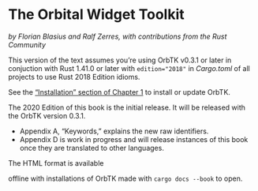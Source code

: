 # The Orbital Widget Toolkit

*by Florian Blasius and Ralf Zerres, with contributions from the Rust Community*

This version of the text assumes you’re using OrbTK v0.3.1 or later in
conjuction with Rust 1.41.0 or later with `edition="2018"` in *Cargo.toml*
of all projects to use Rust 2018 Edition idioms.

See the [“Installation” section of Chapter 1][install]<!-- ignore -->
to install or update OrbTK.

The 2020 Edition of this book is the initial release. It will be released with
the OrbTK version 0.3.1.

- Appendix A, “Keywords,” explains the new raw identifiers.
- Appendix D is work in progress and will release instances of this book
  once they are translated to other languages.

The HTML format is available
<!---
online at [https://doc.orbtk.org/stable/book/](https://doc.orbtk.org/stable/book/) and
-->
offline with installations of OrbTK made with `cargo docs --book` to open.

<!---
This text is available in [paperback and ebook format from No Starch Press][nsprust].
-->

[install]: ch01-01-installation.html
[nsprust]: https://nostarch.com/orbtk
